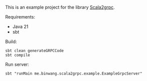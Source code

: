 
This is an example project for the library [Scala2grpc](https://github.com/wb14123/scala2grpc).

Requirements:

* Java 21
* sbt

Build:

```
sbt clean generateGRPCCode
sbt compile
```

Run server:

```
sbt "runMain me.binwang.scala2grpc.example.ExampleGrpcServer"
```
